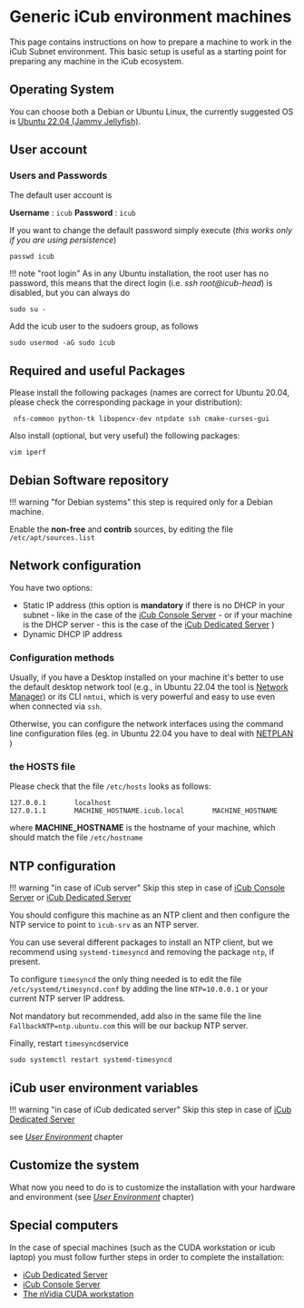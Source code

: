 # Generic iCub environment machines

This page contains instructions on how to prepare a machine to work in the iCub Subnet environment. This basic setup is useful as a starting point for preparing any machine in the iCub ecosystem.

## Operating System

You can choose both a Debian or Ubuntu Linux, the currently suggested OS is [Ubuntu 22.04 (Jammy Jellyfish)](http://releases.ubuntu.com/22.04/).

## User account

### Users and Passwords

The default user account is

**Username** : `icub`
**Password** : `icub`

If you want to change the default password simply execute (*this works only if you are using persistence*)

`passwd icub`

!!! note "root login"
    As in any Ubuntu installation, the root user has no password, this means that the direct login (i.e. *ssh root\@icub-head*) is disabled, but you can always do

`sudo su - `


Add the icub user to the sudoers group, as follows

`sudo usermod -aG sudo icub`

## Required and useful Packages

Please install the following packages (names are correct for Ubuntu 20.04, please check the corresponding package in your distribution):

` nfs-common python-tk libopencv-dev ntpdate ssh cmake-curses-gui`

Also install (optional, but very useful) the following packages:

`vim iperf`

## Debian Software repository

!!! warning "for Debian systems"
    this step is required only for a Debian machine.

Enable the **non-free** and **contrib** sources, by editing the file `/etc/apt/sources.list`

## Network configuration

You have two options:

- Static IP address (this option is **mandatory**  if there is no DHCP in your subnet - like in the case of the [iCub Console Server](icub-server-laptop.md) - or if your machine is the DHCP server - this is the case of  the [iCub Dedicated Server](icub-server-from-scratch.md) )
- Dynamic DHCP IP address

### Configuration methods
Usually, if you have a Desktop installed on your machine it's better to use the default desktop network tool (e.g., in Ubuntu 22.04 the tool is [Network Manager](https://ubuntu.com/core/docs/networkmanager)) or its CLI `nmtui`, which is very powerful and easy to use even when connected via `ssh`.

Otherwise, you can configure the network interfaces using the command line configuration files (eg. in Ubuntu 22.04 you have to deal with [NETPLAN](https://netplan.io/) )

### the HOSTS file
Please check that the file `/etc/hosts` looks as follows:

```
127.0.0.1       localhost
127.0.1.1       MACHINE_HOSTNAME.icub.local       MACHINE_HOSTNAME
```

where **MACHINE_HOSTNAME** is the hostname of your machine, which should match the file `/etc/hostname`


## NTP configuration

!!! warning "in case of iCub server"
    Skip this step in case of [iCub Console Server](icub-server-laptop.md) or [iCub Dedicated Server](icub-server-from-scratch.md)

You should configure this machine as an NTP client and then configure the NTP service to point to `icub-srv` as an NTP server.

You can use several different packages to install an NTP client, but we recommend using `systemd-timesyncd` and removing the package `ntp`, if present.

To configure `timesyncd` the only thing needed is to edit the file `/etc/systemd/timesyncd.conf` by adding the line `NTP=10.0.0.1` or your current NTP server IP address.

Not mandatory but recommended, add also in the same file the line `FallbackNTP=ntp.ubuntu.com` this will be our backup NTP server.

Finally, restart `timesyncd`service

`sudo systemctl restart systemd-timesyncd`

## iCub user environment variables

!!! warning "in case of iCub dedicated server"
    Skip this step in case of [iCub Dedicated Server](icub-server-from-scratch.md)

see [_User Environment_](../icubos/user-env.md) chapter

## Customize the system

What now you need to do is to customize the installation with your hardware and environment (see [_User Environment_](../icubos/user-env.md) chapter)

## Special computers

In the case of special machines (such as the CUDA workstation or icub laptop) you must follow further steps in order to complete the installation:

-   [iCub Dedicated Server](icub-server-from-scratch.md)
-   [iCub Console Server](icub-server-laptop.md)
-   [The nVidia CUDA workstation](cuda-workstation.md)
